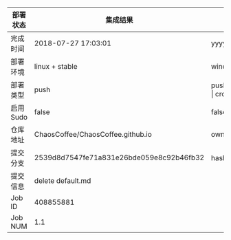 部署状态 | 集成结果 | 参考值
---|---|---
完成时间 | 2018-07-27 17:03:01 | yyyy-mm-dd hh:mm:ss
部署环境 | linux + stable | window \| linux + stable
部署类型 | push | push \| pull_request \| api \| cron
启用Sudo | false | false \| true
仓库地址 | ChaosCoffee/ChaosCoffee.github.io | owner_name/repo_name
提交分支 | 2539d8d7547fe71a831e26bde059e8c92b46fb32 | hash 16位
提交信息 | delete default.md |
Job ID   | 408855881 |
Job NUM  | 1.1 |
